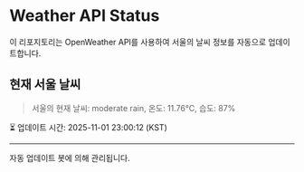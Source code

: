 
# Weather API Status

이 리포지토리는 OpenWeather API를 사용하여 서울의 날씨 정보를 자동으로 업데이트합니다.

## 현재 서울 날씨
> 서울의 현재 날씨: moderate rain, 온도: 11.76°C, 습도: 87%

⏳ 업데이트 시간: 2025-11-01 23:00:12 (KST)

---
자동 업데이트 봇에 의해 관리됩니다.
